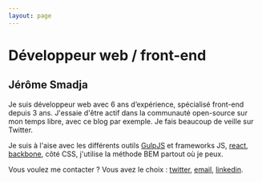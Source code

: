 ```yaml
---
layout: page
---
```


<div class="Hero">
    <div class="Hero-container">
        <h1>Développeur web / front-end</h1>
        <h2>Jérôme Smadja</h2>
    </div>
</div>
<section class="MainText">

<p>Je suis développeur web avec 6 ans d’expérience, spécialisé front-end depuis 3 ans. J'essaie d'être actif dans la communauté open-source sur mon temps libre, avec ce blog par exemple. Je fais beaucoup de veille sur Twitter.</p>

<p>Je suis à l'aise avec les différents outils <a class="Link" href="http://gulpjs.com">GulpJS</a> et frameworks JS, <a class="Link" href="http://facebook.github.io/react/">react</a>, <a class="Link" href="http://backbonejs.org/">backbone</a>, côté CSS, j'utilise la méthode BEM partout où je peux.</p>

<p>Vous voulez me contacter ? Vous avez le choix : <a class="Link" href="https://twitter.com/wakooka/">twitter</a>, <a class="Link" href="mailto:&#106;&#101;&#114;&#111;&#109;&#101;&#046;&#115;&#109;&#097;&#100;&#106;&#097;&#064;&#103;&#109;&#097;&#105;&#108;&#046;&#099;&#111;&#109;">email</a>, <a class="Link" href="https://fr.linkedin.com/pub/j%C3%A9r%C3%B4me-smadja/6b/25b/1b0">linkedin</a>.</p>

</section>